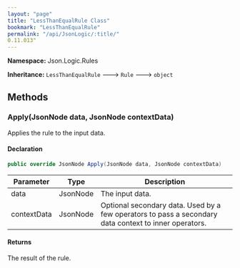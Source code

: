 ```yaml
---
layout: "page"
title: "LessThanEqualRule Class"
bookmark: "LessThanEqualRule"
permalink: "/api/JsonLogic/:title/"
0.11.013"
---
```

**Namespace:** Json.Logic.Rules

**Inheritance:**
`LessThanEqualRule`
 🡒 
`Rule`
 🡒 
`object`


## Methods

### Apply(JsonNode data, JsonNode contextData)

Applies the rule to the input data.

#### Declaration

```c#
public override JsonNode Apply(JsonNode data, JsonNode contextData)
```

| Parameter | Type | Description |
|---|---|---|
| data | JsonNode | The input data. |
| contextData | JsonNode | Optional secondary data.  Used by a few operators to pass a secondary     data context to inner operators. |


#### Returns

The result of the rule.

